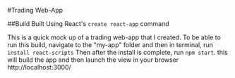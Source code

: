 #Trading Web-App

##Build Built Using React's <code>create react-app</code> command

This is a quick mock up of a trading web-app that I created.
To be able to run this build, navigate to the "my-app" folder and then in terminal, run <code>install react-scripts</code>
Then after the install is complete, run <code>npm start</code>. this will build the app and then launch the view in your browser http://localhost:3000/ 
